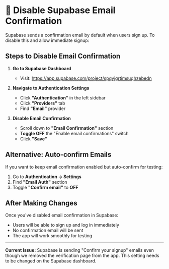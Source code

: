 # 🚫 Disable Supabase Email Confirmation

Supabase sends a confirmation email by default when users sign up. To disable this and allow immediate signup:

## Steps to Disable Email Confirmation

1. **Go to Supabase Dashboard**
   - Visit: https://app.supabase.com/project/spqyigrtimsuqhzebedn

2. **Navigate to Authentication Settings**
   - Click **"Authentication"** in the left sidebar
   - Click **"Providers"** tab
   - Find **"Email"** provider

3. **Disable Email Confirmation**
   - Scroll down to **"Email Confirmation"** section
   - **Toggle OFF** the "Enable email confirmations" switch
   - Click **"Save"**

## Alternative: Auto-confirm Emails

If you want to keep email confirmation enabled but auto-confirm for testing:

1. Go to **Authentication → Settings**
2. Find **"Email Auth"** section
3. Toggle **"Confirm email"** to **OFF**

## After Making Changes

Once you've disabled email confirmation in Supabase:
- Users will be able to sign up and log in immediately
- No confirmation email will be sent
- The app will work smoothly for testing

---

**Current Issue:** Supabase is sending "Confirm your signup" emails even though we removed the verification page from the app. This setting needs to be changed on the Supabase dashboard.

